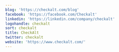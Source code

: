 ```yaml
---
blog: 'https://checkalt.com/blog'
facebook: 'https://facebook.com/Checkalt'
linkedin: 'https://linkedin.com/company/checkalt'
logohandle: checkalt
sort: checkalt
title: CheckAlt
twitter: checkalt
website: 'https://www.checkalt.com/'
---
```


